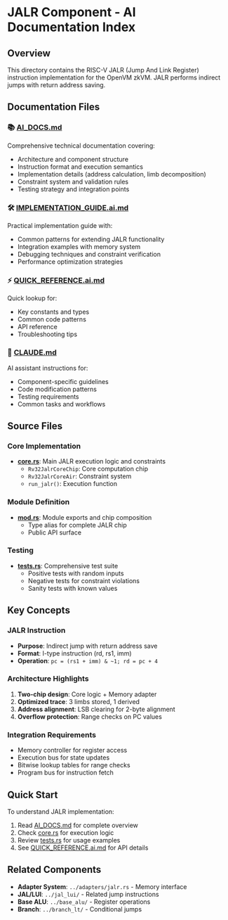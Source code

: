 # JALR Component - AI Documentation Index

## Overview
This directory contains the RISC-V JALR (Jump And Link Register) instruction implementation for the OpenVM zkVM. JALR performs indirect jumps with return address saving.

## Documentation Files

### 📚 [AI_DOCS.md](./AI_DOCS.md)
Comprehensive technical documentation covering:
- Architecture and component structure
- Instruction format and execution semantics
- Implementation details (address calculation, limb decomposition)
- Constraint system and validation rules
- Testing strategy and integration points

### 🛠️ [IMPLEMENTATION_GUIDE.ai.md](./IMPLEMENTATION_GUIDE.ai.md)
Practical implementation guide with:
- Common patterns for extending JALR functionality
- Integration examples with memory system
- Debugging techniques and constraint verification
- Performance optimization strategies

### ⚡ [QUICK_REFERENCE.ai.md](./QUICK_REFERENCE.ai.md)
Quick lookup for:
- Key constants and types
- Common code patterns
- API reference
- Troubleshooting tips

### 🤖 [CLAUDE.md](./CLAUDE.md)
AI assistant instructions for:
- Component-specific guidelines
- Code modification patterns
- Testing requirements
- Common tasks and workflows

## Source Files

### Core Implementation
- **[core.rs](./core.rs)**: Main JALR execution logic and constraints
  - `Rv32JalrCoreChip`: Core computation chip
  - `Rv32JalrCoreAir`: Constraint system
  - `run_jalr()`: Execution function

### Module Definition
- **[mod.rs](./mod.rs)**: Module exports and chip composition
  - Type alias for complete JALR chip
  - Public API surface

### Testing
- **[tests.rs](./tests.rs)**: Comprehensive test suite
  - Positive tests with random inputs
  - Negative tests for constraint violations
  - Sanity tests with known values

## Key Concepts

### JALR Instruction
- **Purpose**: Indirect jump with return address save
- **Format**: I-type instruction (rd, rs1, imm)
- **Operation**: `pc = (rs1 + imm) & ~1; rd = pc + 4`

### Architecture Highlights
1. **Two-chip design**: Core logic + Memory adapter
2. **Optimized trace**: 3 limbs stored, 1 derived
3. **Address alignment**: LSB clearing for 2-byte alignment
4. **Overflow protection**: Range checks on PC values

### Integration Requirements
- Memory controller for register access
- Execution bus for state updates
- Bitwise lookup tables for range checks
- Program bus for instruction fetch

## Quick Start

To understand JALR implementation:
1. Read [AI_DOCS.md](./AI_DOCS.md) for complete overview
2. Check [core.rs](./core.rs) for execution logic
3. Review [tests.rs](./tests.rs) for usage examples
4. See [QUICK_REFERENCE.ai.md](./QUICK_REFERENCE.ai.md) for API details

## Related Components
- **Adapter System**: `../adapters/jalr.rs` - Memory interface
- **JAL/LUI**: `../jal_lui/` - Related jump instructions
- **Base ALU**: `../base_alu/` - Register operations
- **Branch**: `../branch_lt/` - Conditional jumps